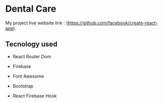 # Dental Care

My project live website link : (https://github.com/facebook/create-react-app).

## Tecnology used

* React Router Dom

* Firebase

* Font Awesome

* Bootstrap

* React Firebase Hook


